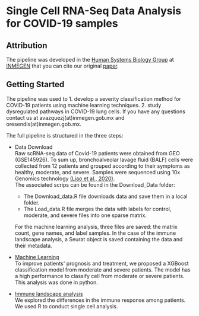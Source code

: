 # Single Cell RNA-Seq Data Analysis for COVID-19 samples

## Attribution
The pipeline was developed in the [Human Systems Biology Group](https://resendislab.github.io/) at [INMEGEN](https://www.inmegen.gob.mx/) that you can cite our original [paper](https://www.frontiersin.org/articles/10.3389/fimmu.2021.705646/full).

## Getting Started
The pipeline was used to 1. develop a severity classification method for COVID-19 patients using machine learning techniques. 2. study dysregulated pathways in COVID-19 lung cells. If you have any questions contact us at avazquezj(at)inmegen.gob.mx and oresendis(at)inmegen.gob.mx.

The full pipeline is structured in the three steps:

* Data Download\
Raw scRNA-seq data of Covid-19 patients were obtained from GEO (GSE145926). To sum up, bronchoalveolar lavage fluid (BALF) cells were collected from 12 patients and grouped according to their symptoms as healthy, moderate, and severe. Samples were sequenced using 10x Genomics technology [(Liao et al., 2020)](https://www.nature.com/articles/s41591-020-0901-9).\
The associated scrips can be found in the Download_Data folder:
    - The Download_data.R file downloads data and save them in a local folder.    
    - The Load_data.R file merges the data with labels for control, moderate, and severe files into one sparse matrix.
    
    For the machine learning analysis, three files are saved: the matrix count, gene names, and label samples. In the case of the immune landscape analysis, a Seurat object is saved containing the data and their metadata.

* [Machine Learning](Machine_Learning/)\
To improve patients' prognosis and treatment, we proposed a XGBoost classification model from moderate and severe patients. The model has a high performance to classify cell from moderate or severe patients. This analysis was done in python.


* [Immune landscape analysis](Immune_Landscape/README.md)\
We explored the differences in the immune response among patients. We used R to conduct single cell analysis.
